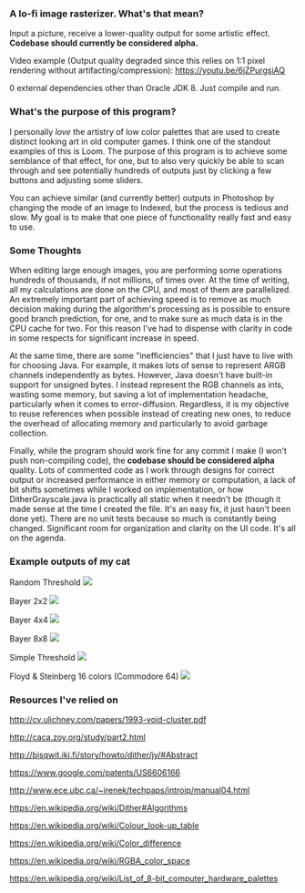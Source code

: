 ### A lo-fi image rasterizer. What's that mean?

Input a picture, receive a lower-quality output for some artistic effect. **Codebase should currently be considered alpha.**

Video example (Output quality degraded since this relies on 1:1 pixel rendering without artifacting/compression): https://youtu.be/6jZPurgsiAQ

0 external dependencies other than Oracle JDK 8. Just compile and run.

### What's the purpose of this program?

I personally *love* the artistry of low color palettes that are used to create distinct looking art in old computer games. I think one of the standout examples of this is Loom. The purpose of this program is to achieve some semblance of that effect, for one, but to also very quickly be able to scan through and see potentially hundreds of outputs just by clicking a few buttons and adjusting some sliders.

You can achieve similar (and currently better) outputs in Photoshop by changing the mode of an image to Indexed, but the process is tedious and slow. My goal is to make that one piece of functionality really fast and easy to use.

### Some Thoughts
When editing large enough images, you are performing some operations hundreds of thousands, if not millions, of times over. At the time of writing, all my calculations are done on the CPU, and most of them are parallelized. An extremely important part of achieving speed is to remove as much decision making during the algorithm's processing as is possible to ensure good branch prediction, for one, and to make sure as much data is in the CPU cache for two. For this reason I've had to dispense with clarity in code in some respects for significant increase in speed.

At the same time, there are some "inefficiencies" that I just have to live with for choosing Java. For example, it makes lots of sense to represent ARGB channels independently as bytes. However, Java doesn't have built-in support for unsigned bytes. I instead represent the RGB channels as ints, wasting some memory, but saving a lot of implementation headache, particularly when it comes to error-diffusion. Regardless, it is my objective to reuse references when possible instead of creating new ones, to reduce the overhead of allocating memory and particularly to avoid garbage collection.

Finally, while the program should work fine for any commit I make (I won't push non-compiling code), the **codebase should be considered alpha** quality. Lots of commented code as I work through designs for correct output or increased performance in either memory or computation, a lack of bit shifts sometimes while I worked on implementation, or how DitherGrayscale.java is practically all static when it needn't be (though it made sense at the time I created the file. It's an easy fix, it just hasn't been done yet). There are no unit tests because so much is constantly being changed. Significant room for organization and clarity on the UI code. It's all on the agenda.


### Example outputs of my cat

Random Threshold
![](https://raw.githubusercontent.com/homeisfar/resources/master/output0.png)

Bayer 2x2
![](https://raw.githubusercontent.com/homeisfar/resources/master/output1.png)

Bayer 4x4
![](https://raw.githubusercontent.com/homeisfar/resources/master/output2.png)

Bayer 8x8
![](https://raw.githubusercontent.com/homeisfar/resources/master/output3.png)

Simple Threshold
![](https://raw.githubusercontent.com/homeisfar/resources/master/output4.png)

Floyd & Steinberg 16 colors (Commodore 64)
![](https://raw.githubusercontent.com/homeisfar/resources/master/output5.png)

### Resources I've relied on

http://cv.ulichney.com/papers/1993-void-cluster.pdf

http://caca.zoy.org/study/part2.html

http://bisqwit.iki.fi/story/howto/dither/jy/#Abstract

https://www.google.com/patents/US6606166

http://www.ece.ubc.ca/~irenek/techpaps/introip/manual04.html

https://en.wikipedia.org/wiki/Dither#Algorithms

https://en.wikipedia.org/wiki/Colour_look-up_table

https://en.wikipedia.org/wiki/Color_difference

https://en.wikipedia.org/wiki/RGBA_color_space

https://en.wikipedia.org/wiki/List_of_8-bit_computer_hardware_palettes
